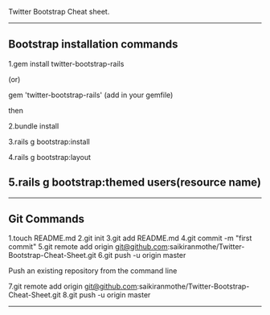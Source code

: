 Twitter Bootstrap Cheat sheet.
______________________________
Bootstrap installation commands
---------------------------------
1.gem install twitter-bootstrap-rails

(or)

gem 'twitter-bootstrap-rails' (add in your gemfile)

then 

2.bundle install

3.rails g bootstrap:install

4.rails g bootstrap:layout

5.rails g bootstrap:themed users(resource name)
-----------------------------------


---------------------

Git Commands
------------------------


1.touch README.md
2.git init
3.git add README.md
4.git commit -m "first commit"
5.git remote add origin git@github.com:saikiranmothe/Twitter-Bootstrap-Cheat-Sheet.git
6.git push -u origin master

Push an existing repository from the command line

7.git remote add origin git@github.com:saikiranmothe/Twitter-Bootstrap-Cheat-Sheet.git
8.git push -u origin master

-----------------------------------------


